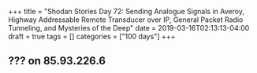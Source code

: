 +++
title = "Shodan Stories Day 72: Sending Analogue Signals in Averoy, Highway Addressable Remote Transducer over IP, General Packet Radio Tunneling, and Mysteries of the Deep"
date = 2019-03-16T02:13:13-04:00
draft = true
tags = []
categories = ["100 days"]
+++

## ??? on 85.93.226.6
